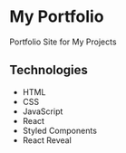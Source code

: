 # My Portfolio
Portfolio Site for My Projects

## Technologies

- HTML
- CSS
- JavaScript
- React
- Styled Components
- React Reveal

